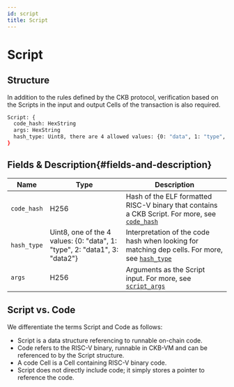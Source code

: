 ```yaml
---
id: script
title: Script
---
```


# Script

## Structure

In addition to the rules defined by the CKB protocol, verification based on the Scripts in the input and output Cells of the transaction is also required.

```bash
Script: {
  code_hash: HexString
  args: HexString
  hash_type: Uint8, there are 4 allowed values: {0: "data", 1: "type", 2: "data1", 3: "data2"}
}
```

## Fields & Description{#fields-and-description}

| Name        | Type                                                                         | Description                                                                                                                        |
| ----------- | ---------------------------------------------------------------------------- | ---------------------------------------------------------------------------------------------------------------------------------- |
| `code_hash` | H256                                                                         | Hash of the ELF formatted RISC-V binary that contains a CKB Script. For more, see [`code_hash`](/docs/tech-explanation/code-hash)  |
| `hash_type` | Uint8, one of the 4 values: \{0: "data", 1: "type", 2: "data1", 3: "data2"\} | Interpretation of the code hash when looking for matching dep cells. For more, see [`hash_type`](/docs/tech-explanation/hash-type) |
| `args`      | H256                                                                         | Arguments as the Script input. For more, see [`script_args`](/docs/tech-explanation/script-args)                                   |

## Script vs. Code

We differentiate the terms Script and Code as follows:

- Script is a data structure referencing to runnable on-chain code.
- Code refers to the RISC-V binary, runnable in CKB-VM and can be referenced to by the Script structure.
- A code Cell is a Cell containing RISC-V binary code.
- Script does not directly include code; it simply stores a pointer to reference the code.
